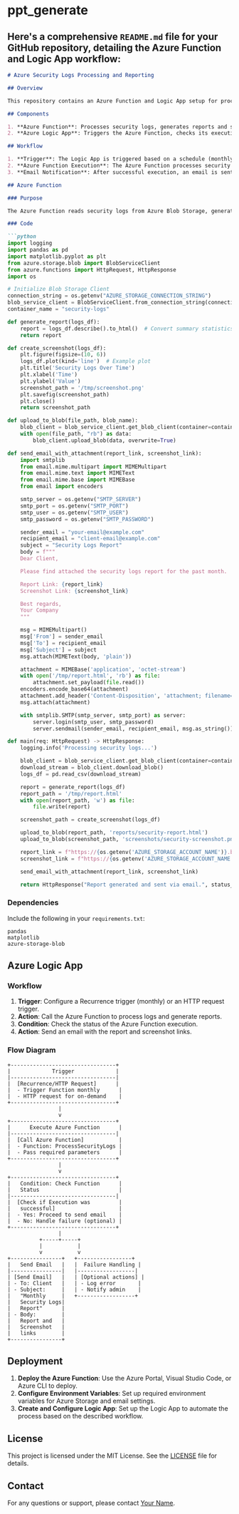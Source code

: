 # ppt_generate

## Here's a comprehensive `README.md` file for your GitHub repository, detailing the Azure Function and Logic App workflow:

```markdown
# Azure Security Logs Processing and Reporting

## Overview

This repository contains an Azure Function and Logic App setup for processing security logs, generating reports, and sending notifications. The system is designed to automate the generation of monthly security reports, which are then sent to clients via email with links to downloadable reports and screenshots.

## Components

1. **Azure Function**: Processes security logs, generates reports and screenshots, and uploads them to Azure Blob Storage.
2. **Azure Logic App**: Triggers the Azure Function, checks its execution status, and sends an email with links to the generated files.

## Workflow

1. **Trigger**: The Logic App is triggered based on a schedule (monthly) or an HTTP request.
2. **Azure Function Execution**: The Azure Function processes security logs, generates a report and screenshot, and uploads these files to Blob Storage.
3. **Email Notification**: After successful execution, an email is sent to the client with links to the report and screenshot.

## Azure Function

### Purpose

The Azure Function reads security logs from Azure Blob Storage, generates a summary report and a screenshot of the data, uploads them to Blob Storage, and sends an email with these files.

### Code

```python
import logging
import pandas as pd
import matplotlib.pyplot as plt
from azure.storage.blob import BlobServiceClient
from azure.functions import HttpRequest, HttpResponse
import os

# Initialize Blob Storage Client
connection_string = os.getenv("AZURE_STORAGE_CONNECTION_STRING")
blob_service_client = BlobServiceClient.from_connection_string(connection_string)
container_name = "security-logs"

def generate_report(logs_df):
    report = logs_df.describe().to_html()  # Convert summary statistics to HTML
    return report

def create_screenshot(logs_df):
    plt.figure(figsize=(10, 6))
    logs_df.plot(kind='line')  # Example plot
    plt.title('Security Logs Over Time')
    plt.xlabel('Time')
    plt.ylabel('Value')
    screenshot_path = '/tmp/screenshot.png'
    plt.savefig(screenshot_path)
    plt.close()
    return screenshot_path

def upload_to_blob(file_path, blob_name):
    blob_client = blob_service_client.get_blob_client(container=container_name, blob=blob_name)
    with open(file_path, "rb") as data:
        blob_client.upload_blob(data, overwrite=True)

def send_email_with_attachment(report_link, screenshot_link):
    import smtplib
    from email.mime.multipart import MIMEMultipart
    from email.mime.text import MIMEText
    from email.mime.base import MIMEBase
    from email import encoders

    smtp_server = os.getenv("SMTP_SERVER")
    smtp_port = os.getenv("SMTP_PORT")
    smtp_user = os.getenv("SMTP_USER")
    smtp_password = os.getenv("SMTP_PASSWORD")

    sender_email = "your-email@example.com"
    recipient_email = "client-email@example.com"
    subject = "Security Logs Report"
    body = f"""
    Dear Client,

    Please find attached the security logs report for the past month.

    Report Link: {report_link}
    Screenshot Link: {screenshot_link}

    Best regards,
    Your Company
    """

    msg = MIMEMultipart()
    msg['From'] = sender_email
    msg['To'] = recipient_email
    msg['Subject'] = subject
    msg.attach(MIMEText(body, 'plain'))

    attachment = MIMEBase('application', 'octet-stream')
    with open('/tmp/report.html', 'rb') as file:
        attachment.set_payload(file.read())
    encoders.encode_base64(attachment)
    attachment.add_header('Content-Disposition', 'attachment; filename="report.html"')
    msg.attach(attachment)

    with smtplib.SMTP(smtp_server, smtp_port) as server:
        server.login(smtp_user, smtp_password)
        server.sendmail(sender_email, recipient_email, msg.as_string())

def main(req: HttpRequest) -> HttpResponse:
    logging.info('Processing security logs...')

    blob_client = blob_service_client.get_blob_client(container=container_name, blob='security-logs.csv')
    download_stream = blob_client.download_blob()
    logs_df = pd.read_csv(download_stream)

    report = generate_report(logs_df)
    report_path = '/tmp/report.html'
    with open(report_path, 'w') as file:
        file.write(report)

    screenshot_path = create_screenshot(logs_df)

    upload_to_blob(report_path, 'reports/security-report.html')
    upload_to_blob(screenshot_path, 'screenshots/security-screenshot.png')

    report_link = f"https://{os.getenv('AZURE_STORAGE_ACCOUNT_NAME')}.blob.core.windows.net/{container_name}/reports/security-report.html"
    screenshot_link = f"https://{os.getenv('AZURE_STORAGE_ACCOUNT_NAME')}.blob.core.windows.net/{container_name}/screenshots/security-screenshot.png"

    send_email_with_attachment(report_link, screenshot_link)

    return HttpResponse("Report generated and sent via email.", status_code=200)
```

### Dependencies

Include the following in your `requirements.txt`:

```
pandas
matplotlib
azure-storage-blob
```

## Azure Logic App

### Workflow

1. **Trigger**: Configure a Recurrence trigger (monthly) or an HTTP request trigger.
2. **Action**: Call the Azure Function to process logs and generate reports.
3. **Condition**: Check the status of the Azure Function execution.
4. **Action**: Send an email with the report and screenshot links.

### Flow Diagram

```
+---------------------------------+
|             Trigger             |
|---------------------------------|
|  [Recurrence/HTTP Request]      |
|  - Trigger Function monthly      |
|  - HTTP request for on-demand    |
+---------------------------------+
                |
                v
+---------------------------------+
|      Execute Azure Function      |
|---------------------------------|
|  [Call Azure Function]           |
|  - Function: ProcessSecurityLogs |
|  - Pass required parameters      |
+---------------------------------+
                |
                v
+---------------------------------+
|   Condition: Check Function      |
|   Status                         |
|---------------------------------|
|  [Check if Execution was         |
|   successful]                    |
|  - Yes: Proceed to send email    |
|  - No: Handle failure (optional) |
+---------------------------------+
                |
          +-----+-----+
          |           |
          v           v
+----------------+   +-----------------+
|   Send Email   |   |  Failure Handling |
|----------------|   |------------------|
| [Send Email]   |   | [Optional actions] |
| - To: Client   |   | - Log error       |
| - Subject:     |   | - Notify admin    |
|   "Monthly     |   +------------------+
|   Security Logs|
|   Report"      |
| - Body:        |
|   Report and   |
|   Screenshot   |
|   links        |
+----------------+
```

## Deployment

1. **Deploy the Azure Function**: Use the Azure Portal, Visual Studio Code, or Azure CLI to deploy.
2. **Configure Environment Variables**: Set up required environment variables for Azure Storage and email settings.
3. **Create and Configure Logic App**: Set up the Logic App to automate the process based on the described workflow.

## License

This project is licensed under the MIT License. See the [LICENSE](LICENSE) file for details.

## Contact

For any questions or support, please contact [Your Name](mailto:roy.thedivineacademy@gmail.com).

```

